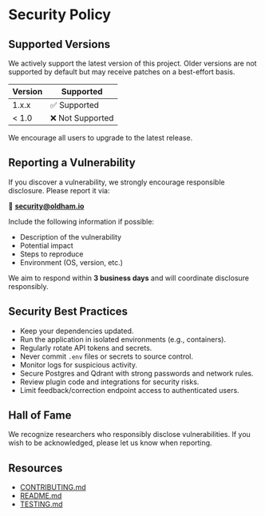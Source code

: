 # Security Policy

## Supported Versions

We actively support the latest version of this project. Older versions are not supported by default but may receive patches on a best-effort basis.

| Version | Supported        |
| ------- | ---------------- |
| 1.x.x   | ✅ Supported      |
| < 1.0   | ❌ Not Supported  |

We encourage all users to upgrade to the latest release.

## Reporting a Vulnerability

If you discover a vulnerability, we strongly encourage responsible disclosure. Please report it via:

📧 **security@oldham.io**

Include the following information if possible:
- Description of the vulnerability
- Potential impact
- Steps to reproduce
- Environment (OS, version, etc.)

We aim to respond within **3 business days** and will coordinate disclosure responsibly.

## Security Best Practices

- Keep your dependencies updated.
- Run the application in isolated environments (e.g., containers).
- Regularly rotate API tokens and secrets.
- Never commit `.env` files or secrets to source control.
- Monitor logs for suspicious activity.
- Secure Postgres and Qdrant with strong passwords and network rules.
- Review plugin code and integrations for security risks.
- Limit feedback/correction endpoint access to authenticated users.

## Hall of Fame

We recognize researchers who responsibly disclose vulnerabilities. If you wish to be acknowledged, please let us know when reporting.

## Resources

- [CONTRIBUTING.md](./CONTRIBUTING.md)
- [README.md](./README.md)
- [TESTING.md](./TESTING.md)
